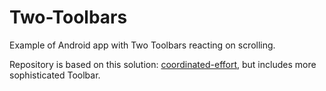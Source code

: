 # Two-Toolbars
Example of Android app with Two Toolbars reacting on scrolling.

Repository is based on this solution: [coordinated-effort](https://github.com/devunwired/coordinated-effort), but includes more sophisticated Toolbar.
